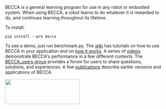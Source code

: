 BECCA is a general learning program for use in any robot or embodied system. When using BECCA, a robot learns to do whatever it is rewarded to do, and continues learning throughout its lifetime.

To install:

    pip install --pre becca

To see a demo, just run benchmark.py. The [wiki](https://github.com/brohrer/becca/wiki) has tutorials on how to use BECCA in your application and on [how it works](https://github.com/brohrer/becca-docs/blob/master/how_it_works.pdf?raw=true). A series of [videos](http://youtu.be/4kPoU8eZvio?list=PLF861CC4C40439EEB) demonstrate BECCA's performance in a few different contexts. The [BECCA_users group](https://groups.google.com/forum/?fromgroups#!forum/becca_users) provides a forum for users to share questions, solutions, and experiences. A few [publications](https://github.com/brohrer/publications) describe earlier versions and applications of BECCA. 

<a href="url"><img src="https://github.com/brohrer/becca-docs/raw/master/figs/logo_plate.png" align="center" height="80" width="240" ></a>
